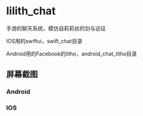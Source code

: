 # lilith_chat

手游的聊天系统，模仿自莉莉丝的剑与远征

IOS用的swiftui，swift_chat目录

Android用的Facebook的litho，android_chat_litho目录

## 屏幕截图

### Android

### IOS